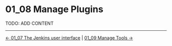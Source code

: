 # 01_08 Manage Plugins
TODO: ADD CONTENT

<!-- FooterStart -->
---
[← 01_07 The Jenkins user interface](../01_07_the_jenkins_user_interface/README.md) | [01_09 Manage Tools →](../01_09_manage_tools/README.md)
<!-- FooterEnd -->
